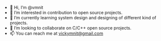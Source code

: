 - 👋 Hi, I’m @vmnit
- 👀 I’m interested in contribution to open source projects.
- 🌱 I’m currently learning system design and designing of different kind of projects.
- 💞️ I’m looking to collaborate on C/C++ open source projects.
- 📫 You can reach me at vickymnit@gmail.com

<!---
vmnit/vmnit is a ✨ special ✨ repository because its `README.md` (this file) appears on your GitHub profile.
You can click the Preview link to take a look at your changes.
--->
